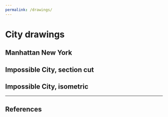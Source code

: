 ```yaml
---
permalink: /drawings/
---
```

# City drawings

## <a name="manhattan"></a>Manhattan New York

<object data="../svg/drawings/manhattan_ave.svg"> </object> 

## <a name="section"></a>Impossible City, section cut

<object data="../svg/drawings/impossible_ave.svg"> </object> 

## <a name="section"></a>Impossible City, isometric

<object data="../svg/drawings/impossible_isometric.svg"> </object> 



---

## <a name="references"></a>References



